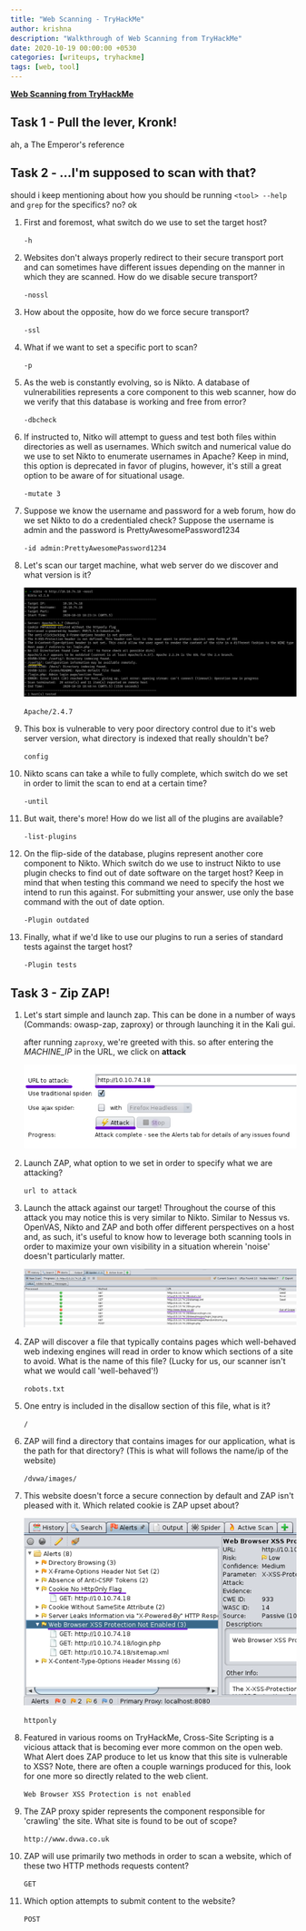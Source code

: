 ```yaml
---
title: "Web Scanning - TryHackMe"
author: krishna
description: "Walkthrough of Web Scanning from TryHackMe"
date: 2020-10-19 00:00:00 +0530
categories: [writeups, tryhackme]
tags: [web, tool]
---
```


**[Web Scanning from TryHackMe](https://tryhackme.com/room/rpwebscanning)**

## Task 1 - Pull the lever, Kronk!

ah, a The Emperor's reference

## Task 2 - ...I'm supposed to scan with that?

should i keep mentioning about how you should be running `<tool> --help` and `grep` for the specifics? no? ok

1. First and foremost, what switch do we use to set the target host?

	`-h`

2. Websites don't always properly redirect to their secure transport port and can sometimes have different issues depending on the manner in which they are scanned. How do we disable secure transport?

	`-nossl`

3. How about the opposite, how do we force secure transport?

	`-ssl`

4. What if we want to set a specific port to scan?

	`-p`

5. As the web is constantly evolving, so is Nikto. A database of vulnerabilities represents a core component to this web scanner, how do we verify that this database is working and free from error?

	`-dbcheck`

6. If instructed to, Nitko will attempt to guess and test both files within directories as well as usernames. Which switch and numerical value do we use to set Nikto to enumerate usernames in Apache? Keep in mind, this option is deprecated in favor of plugins, however, it's still a great option to be aware of for situational usage.

	`-mutate 3`

7. Suppose we know the username and password for a web forum, how do we set Nikto to do a credentialed check? Suppose the username is admin and the password is PrettyAwesomePassword1234

	`-id admin:PrettyAwesomePassword1234`

8. Let's scan our target machine, what web server do we discover and what version is it?

	![nikto scan](/assets/img/tryhackme/webscan/webscan1.png)

	`Apache/2.4.7`

9. This box is vulnerable to very poor directory control due to it's web server version, what directory is indexed that really shouldn't be?

	`config`

10. Nikto scans can take a while to fully complete, which switch do we set in order to limit the scan to end at a certain time?

	`-until`

11. But wait, there's more! How do we list all of the plugins are available?

	`-list-plugins`

12. On the flip-side of the database, plugins represent another core component to Nikto. Which switch do we use to instruct Nikto to use plugin checks to find out of date software on the target host? Keep in mind that when testing this command we need to specify the host we intend to run this against. For submitting your answer, use only the base command with the out of date option.

	`-Plugin outdated`

13. Finally, what if we'd like to use our plugins to run a series of standard tests against the target host?

	`-Plugin tests`

## Task 3 - Zip ZAP!

1. Let's start simple and launch zap. This can be done in a number of ways (Commands: owasp-zap, zaproxy) or through launching it in the Kali gui.

	after running `zaproxy`, we're greeted with this. so after entering the *MACHINE_IP* in the URL, we click on **attack**

	![zaproxy](/assets/img/tryhackme/webscan/webscan2.png)

2. Launch ZAP, what option to we set in order to specify what we are attacking?

	`url to attack`

3. Launch the attack against our target! Throughout the course of this attack you may notice this is very similar to Nikto. Similar to Nessus vs. OpenVAS, Nikto and ZAP and both offer different perspectives on a host and, as such, it's useful to know how to leverage both scanning tools in order to maximize your own visibility in a situation wherein 'noise' doesn't particularly matter.

	![spider results](/assets/img/tryhackme/webscan/webscan3.png)

4. ZAP will discover a file that typically contains pages which well-behaved web indexing engines will read in order to know which sections of a site to avoid. What is the name of this file? (Lucky for us, our scanner isn't what we would call 'well-behaved'!)

	`robots.txt`

5. One entry is included in the disallow section of this file, what is it?

	`/`

6. ZAP will find a directory that contains images for our application, what is the path for that directory? (This is what will follows the name/ip of the website)

	`/dvwa/images/`

7. This website doesn't force a secure connection by default and ZAP isn't pleased with it. Which related cookie is ZAP upset about?

	![alerts](/assets/img/tryhackme/webscan/webscan4.png)

	`httponly`

8. Featured in various rooms on TryHackMe, Cross-Site Scripting is a vicious attack that is becoming ever more common on the open web. What Alert does ZAP produce to let us know that this site is vulnerable to XSS? Note, there are often a couple warnings produced for this, look for one more so directly related to the web client.

	`Web Browser XSS Protection is not enabled`

9. The ZAP proxy spider represents the component responsible for 'crawling' the site. What site is found to be out of scope?

	`http://www.dvwa.co.uk`

10. ZAP will use primarily two methods in order to scan a website, which of these two HTTP methods requests content?

	`GET`

11. Which option attempts to submit content to the website?

	`POST`
